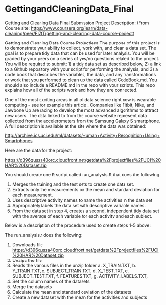 # GettingandCleaningData_Final
Getting and Cleaning Data Final Submission
Project Description: 
(From Course site: https://www.coursera.org/learn/data-cleaning/peer/FIZtT/getting-and-cleaning-data-course-project)

Getting and Cleaning Data Course Projectless 
The purpose of this project is to demonstrate your ability to collect, work with, and clean a data set. The goal is to prepare tidy data that can be used for later analysis. You will be graded by your peers on a series of yes/no questions related to the project. You will be required to submit: 1) a tidy data set as described below, 2) a link to a Github repository with your script for performing the analysis, and 3) a code book that describes the variables, the data, and any transformations or work that you performed to clean up the data called CodeBook.md. You should also include a README.md in the repo with your scripts. This repo explains how all of the scripts work and how they are connected.

One of the most exciting areas in all of data science right now is wearable computing - see for example this article . Companies like Fitbit, Nike, and Jawbone Up are racing to develop the most advanced algorithms to attract new users. The data linked to from the course website represent data collected from the accelerometers from the Samsung Galaxy S smartphone. A full description is available at the site where the data was obtained:

http://archive.ics.uci.edu/ml/datasets/Human+Activity+Recognition+Using+Smartphones

Here are the data for the project:

https://d396qusza40orc.cloudfront.net/getdata%2Fprojectfiles%2FUCI%20HAR%20Dataset.zip

You should create one R script called run_analysis.R that does the following.

1. Merges the training and the test sets to create one data set.
2. Extracts only the measurements on the mean and standard deviation for each measurement.
3. Uses descriptive activity names to name the activities in the data set
4. Appropriately labels the data set with descriptive variable names.
5. From the data set in step 4, creates a second, independent tidy data set with the average of each variable for each activity and each subject.

Below is a description of the procedure used to create steps 1-5 above:

The run_analysis.r does the following:

1.  Downloads file https://d396qusza40orc.cloudfront.net/getdata%2Fprojectfiles%2FUCI%20HAR%20Dataset.zip
2.  Unzips the file
3.  Reads the various files in the unzip folder
  a. X_TRAIN.TXT,
  b. Y_TRAIN.TXT,
  c. SUBJECT_TRAIN.TXT,
  d. X_TEST.TXT,
  e. SUBJECT_TEST.TXT,
  f. FEATURES.TXT,
  g. ACTIVITY_LABELS.TXT,
4. Set the column names of the datasets
5. Merge the datasets
6. Calculate the mean and standard deviation of the datasets
7. Create a new dataset with the mean for the activities and subjects
